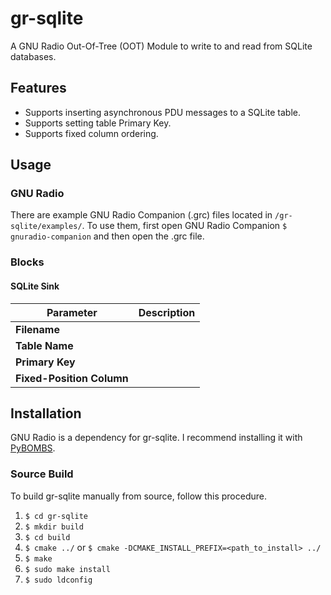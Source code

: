 # gr-sqlite
A GNU Radio Out-Of-Tree (OOT) Module to write to and read from SQLite databases.


## Features
* Supports inserting asynchronous PDU messages to a SQLite table.
* Supports setting table Primary Key.
* Supports fixed column ordering.


## Usage
### GNU Radio
There are example GNU Radio Companion (.grc) files located in `/gr-sqlite/examples/`.  To use them, first open GNU Radio Companion `$ gnuradio-companion` and then open the .grc file.

### Blocks
#### SQLite Sink
| Parameter | Description |
| --- | --- |
| **Filename** | |
| **Table Name** | |
| **Primary Key** | |
| **Fixed-Position Column** | |


## Installation
GNU Radio is a dependency for gr-sqlite.  I recommend installing it with [PyBOMBS](https://github.com/gnuradio/pybombs).

### Source Build
To build gr-sqlite manually from source, follow this procedure.

1. `$ cd gr-sqlite`
2. `$ mkdir build`
3. `$ cd build`
4. `$ cmake ../` or `$ cmake -DCMAKE_INSTALL_PREFIX=<path_to_install> ../`
5. `$ make`
6. `$ sudo make install`
7. `$ sudo ldconfig`
